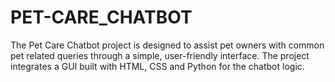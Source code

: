 # PET-CARE_CHATBOT
The Pet Care Chatbot project is designed to assist pet owners with common pet related queries through a simple, user-friendly interface. The project  integrates a GUI built with HTML, CSS and Python for the chatbot logic. 
